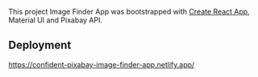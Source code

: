 This project Image Finder App was bootstrapped with [Create React App](https://github.com/facebook/create-react-app), Material UI and Pixabay API.

## Deployment

https://confident-pixabay-image-finder-app.netlify.app/
